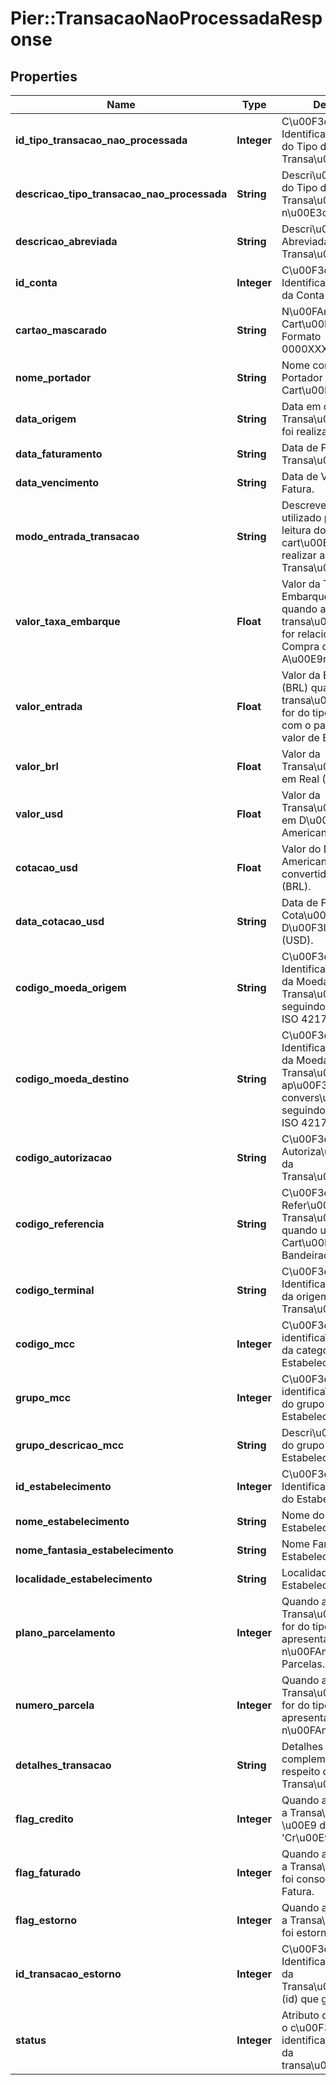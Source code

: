 # Pier::TransacaoNaoProcessadaResponse

## Properties
Name | Type | Description | Notes
------------ | ------------- | ------------- | -------------
**id_tipo_transacao_nao_processada** | **Integer** | C\u00F3digo de Identifica\u00E7\u00E3o do Tipo da Transa\u00E7\u00E3o. | [optional] 
**descricao_tipo_transacao_nao_processada** | **String** | Descri\u00E7\u00E3o do Tipo da Transa\u00E7\u00E3o n\u00E3o Processada. | [optional] 
**descricao_abreviada** | **String** | Descri\u00E7\u00E3o Abreviada da Transa\u00E7\u00E3o. | [optional] 
**id_conta** | **Integer** | C\u00F3digo de Identifica\u00E7\u00E3o da Conta (id). | [optional] 
**cartao_mascarado** | **String** | N\u00FAmero do Cart\u00E3o em Formato 0000XXXXXXXX0000. | [optional] 
**nome_portador** | **String** | Nome completo do Portador do Cart\u00E3o. | [optional] 
**data_origem** | **String** | Data em que a Transa\u00E7\u00E3o foi realizada. | [optional] 
**data_faturamento** | **String** | Data de Faturamento da Transa\u00E7\u00E3o. | [optional] 
**data_vencimento** | **String** | Data de Vencimento da Fatura. | [optional] 
**modo_entrada_transacao** | **String** | Descreve o modo utilizado para realizar a leitura dos dados do cart\u00E3o para realizar a Transa\u00E7\u00E3o. | [optional] 
**valor_taxa_embarque** | **Float** | Valor da Taxa de Embarque em Real (BRL) quando a transa\u00E7\u00E3o for relacionada a Compra de Passagens A\u00E9reas. | [optional] 
**valor_entrada** | **Float** | Valor da Entrada em Real (BRL) quando a transa\u00E7\u00E3o for do tipo Parcelada com o pagamento de um valor de Entrada. | [optional] 
**valor_brl** | **Float** | Valor da Transa\u00E7\u00E3o em Real (BRL). | [optional] 
**valor_usd** | **Float** | Valor da Transa\u00E7\u00E3o em D\u00F3lar Americano (USD). | [optional] 
**cotacao_usd** | **Float** | Valor do D\u00F3lar Americano (USD) convertido em Real (BRL). | [optional] 
**data_cotacao_usd** | **String** | Data de Fechamento da Cota\u00E7\u00E3o do D\u00F3lar Americano (USD). | [optional] 
**codigo_moeda_origem** | **String** | C\u00F3digo de Identifica\u00E7\u00E3o da Moeda utilizada na Transa\u00E7\u00E3o, seguindo padr\u00E3o ISO 4217. | [optional] 
**codigo_moeda_destino** | **String** | C\u00F3digo de Identifica\u00E7\u00E3o da Moeda da Transa\u00E7\u00E3o ap\u00F3s a convers\u00E3o, seguindo padr\u00E3o ISO 4217. | [optional] 
**codigo_autorizacao** | **String** | C\u00F3digo de Autoriza\u00E7\u00E3o da Transa\u00E7\u00E3o. | [optional] 
**codigo_referencia** | **String** | C\u00F3digo de Refer\u00EAncia da Transa\u00E7\u00E3o quando utilizado Cart\u00E3o Bandeirado. | [optional] 
**codigo_terminal** | **String** | C\u00F3digo de Identifica\u00E7\u00E3o da origem da captura da Transa\u00E7\u00E3o. | [optional] 
**codigo_mcc** | **Integer** | C\u00F3digo de identifica\u00E7\u00E3o da categoria do Estabelecimento. | [optional] 
**grupo_mcc** | **Integer** | C\u00F3digo de identifica\u00E7\u00E3o do grupo do Estabelecimento. | [optional] 
**grupo_descricao_mcc** | **String** | Descri\u00E7\u00E3o do grupo do Estabelecimento. | [optional] 
**id_estabelecimento** | **Integer** | C\u00F3digo de Identifica\u00E7\u00E3o do Estabelecimento (id). | [optional] 
**nome_estabelecimento** | **String** | Nome do Estabelecimento. | [optional] 
**nome_fantasia_estabelecimento** | **String** | Nome Fantasia do Estabelecimento. | [optional] 
**localidade_estabelecimento** | **String** | Localidade do Estabelecimento. | [optional] 
**plano_parcelamento** | **Integer** | Quando a Transa\u00E7\u00E3o for do tipo Parcelada, apresenta o n\u00FAmero total de Parcelas. | [optional] 
**numero_parcela** | **Integer** | Quando a Transa\u00E7\u00E3o for do tipo Parcelada, apresenta o n\u00FAmero da Parcela. | [optional] 
**detalhes_transacao** | **String** | Detalhes complementares a respeito da Transa\u00E7\u00E3o. | [optional] 
**flag_credito** | **Integer** | Quando ativa, indica que a Transa\u00E7\u00E3o \u00E9 do Tipo &#39;Cr\u00E9dito&#39;. | [optional] 
**flag_faturado** | **Integer** | Quando ativa, indica que a Transa\u00E7\u00E3o foi consolidada em uma Fatura. | [optional] 
**flag_estorno** | **Integer** | Quando ativa, indica que a Transa\u00E7\u00E3o foi estornada. | [optional] 
**id_transacao_estorno** | **Integer** | C\u00F3digo de Identifica\u00E7\u00E3o da Transa\u00E7\u00E3o (id) que gerou o estorno. | [optional] 
**status** | **Integer** | Atributo que representa o c\u00F3digo identificador do status da transa\u00E7\u00E3o. | [optional] 


